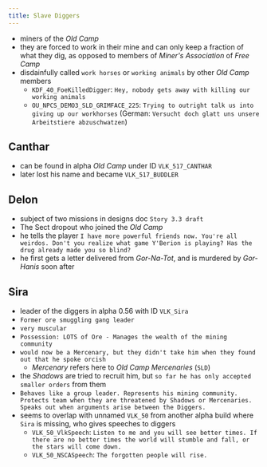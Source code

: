 ```yaml
---
title: Slave Diggers
---
```


- miners of the _Old Camp_
- they are forced to work in their mine and can only keep a fraction of what they dig, as opposed to members of _Miner's Association_ of _Free Camp_
- disdainfully called `work horses` or `working animals` by other _Old Camp_ members
  - `KDF_40_FoeKilledDigger`: `Hey, nobody gets away with killing our working animals`
  - `OU_NPCS_DEMO3_SLD_GRIMFACE_225`: `Trying to outright talk us into giving up our workhorses` (German: `Versucht doch glatt uns unsere Arbeitstiere abzuschwatzen`)

## Canthar
- can be found in alpha _Old Camp_ under ID `VLK_517_CANTHAR`
- later lost his name and became `VLK_517_BUDDLER`

## Delon
- subject of two missions in designs doc `Story 3.3 draft`
- The Sect dropout who joined the _Old Camp_
- he tells the player `I have more powerful friends now. You're all weirdos. Don't you realize what game Y'Berion is playing? Has the drug already made you so blind?`
- he first gets a letter delivered from _Gor-Na-Tot_, and is murdered by _Gor-Hanis_ soon after

## Sira
- leader of the diggers in alpha 0.56 with ID `VLK_Sira`
- `Former ore smuggling gang leader`
- `very muscular`
- `Possession: LOTS of Ore - Manages the wealth of the mining community`
- `would now be a Mercenary, but they didn't take him when they found out that he spoke orcish`
  - _Mercenary_ refers here to _Old Camp Mercenaries_ (`SLD`)
- the _Shadows_ are tried to recruit him, but `so far he has only accepted smaller orders` from them
- `Behaves like a group leader. Represents his mining community. Protects team when they are threatened by Shadows or Mercenaries. Speaks out when arguments arise between the Diggers.`
- seems to overlap with unnamed `VLK_50` from another alpha build where `Sira` is missing, who gives speeches to diggers
  - `VLK_50_VlkSpeech`: `Listen to me and you will see better times. If there are no better times the world will stumble and fall, or the stars will come down.`
  - `VLK_50_NSCASpeech`: `The forgotten people will rise.`
